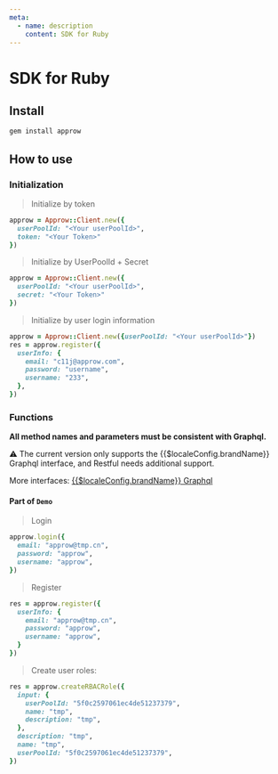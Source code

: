 ```yaml
---
meta:
  - name: description
    content: SDK for Ruby
---
```




# SDK for Ruby

<LastUpdated/>


## Install

```sh
gem install approw
```
## How to use

### Initialization

> Initialize by token

```ruby
approw = Approw::Client.new({
  userPoolId: "<Your userPoolId>",
  token: "<Your Token>"
})
```
> Initialize by UserPoolId + Secret

```ruby
approw = Approw::Client.new({
  userPoolId: "<Your userPoolId>",
  secret: "<Your Token>"
})
```

> Initialize by user login information

```ruby
approw = Approw::Client.new({userPoolId: "<Your userPoolId>"})
res = approw.register({
  userInfo: {
    email: "c11j@approw.com",
    password: "username",
    username: "233",
  },
})
```

### Functions

**All method names and parameters must be consistent with Graphql.**

⚠️ The current version only supports the {{$localeConfig.brandName}} Graphql interface, and Restful needs additional support. 
  
More interfaces: [{{$localeConfig.brandName}} Graphql](https://core.approw.com/graphql/v2)  

#### Part of `Demo`

> Login
```ruby
approw.login({
  email: "approw@tmp.cn",
  password: "approw",
  username: "approw",
})
```
> Register
```ruby
res = approw.register({
  userInfo: {
    email: "approw@tmp.cn",
    password: "approw",
    username: "approw",
  }
})
```

> Create user roles:
```ruby
res = approw.createRBACRole({
  input: {
    userPoolId: "5f0c2597061ec4de51237379",
    name: "tmp",
    description: "tmp",
  },
  description: "tmp",
  name: "tmp",
  userPoolId: "5f0c2597061ec4de51237379",
})
```

